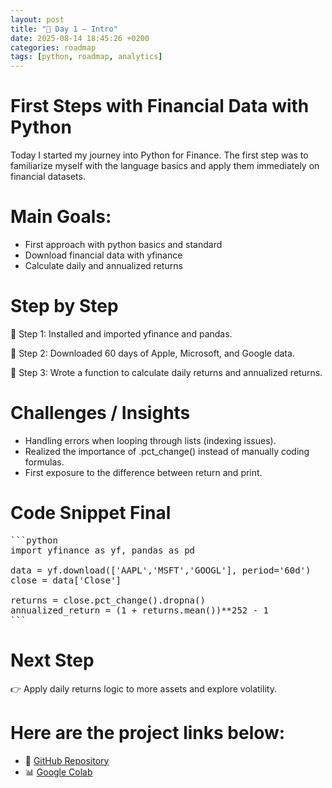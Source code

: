 ```yaml
---
layout: post
title: "📖 Day 1 – Intro"
date: 2025-08-14 18:45:26 +0200
categories: roadmap
tags: [python, roadmap, analytics]
---
```


# First Steps with Financial Data with Python

Today I started my journey into Python for Finance. The first step was to familiarize myself with the language basics and apply them immediately on financial datasets.

# Main Goals:

- First approach with python basics and standard
- Download financial data with yfinance
- Calculate daily and annualized returns

# Step by Step
📍 Step 1: Installed and imported yfinance and pandas.

📍 Step 2: Downloaded 60 days of Apple, Microsoft, and Google data.

📍 Step 3: Wrote a function to calculate daily returns and annualized returns.

# Challenges / Insights

- Handling errors when looping through lists (indexing issues).
- Realized the importance of .pct_change() instead of manually coding formulas.
- First exposure to the difference between return and print.

# Code Snippet Final

<pre>
```python
import yfinance as yf, pandas as pd

data = yf.download(['AAPL','MSFT','GOOGL'], period='60d')
close = data['Close']

returns = close.pct_change().dropna()
annualized_return = (1 + returns.mean())**252 - 1
```
</pre>

# Next Step
👉 Apply daily returns logic to more assets and explore volatility.

# Here are the project links below:
- 🔗 [GitHub Repository](https://github.com/DLPietro/learning-roadmap)
- 📊 [Google Colab](https://colab.research.google.com/github/DLPietro/learning-roadmap/blob/main/day_1.ipynb)
